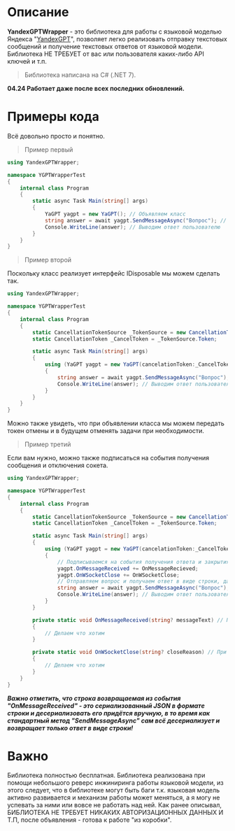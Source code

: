 # Описание
**YandexGPTWrapper** - это библиотека для работы с языковой моделью Яндекса "[YandexGPT](https://ya.ru/gpt/2)", позволяет легко реализовать отправку текстовых сообщений и получение текстовых ответов от языковой модели. Библиотека НЕ ТРЕБУЕТ от вас или пользователя каких-либо API ключей и т.п.
>Библиотека написана на C# (.NET 7).

**04.24 Работает даже после всех последних обновлений.**

# Примеры кода
Всё довольно просто и понятно.
> Пример первый

```C#
using YandexGPTWrapper;

namespace YGPTWrapperTest
{
    internal class Program
    {
        static async Task Main(string[] args)
        {
            YaGPT yagpt = new YaGPT(); // Объявляем класс
            string answer = await yagpt.SendMessageAsync("Вопрос"); // Отправляем вопрос и получаем ответ в виде строки
            Console.WriteLine(answer); // Выводим ответ пользователю
        }
    }
}
```

> Пример второй

Поскольку класс реализует интерфейс IDisposable мы можем сделать так.
```C#
using YandexGPTWrapper;

namespace YGPTWrapperTest
{
    internal class Program
    {
        static CancellationTokenSource _TokenSource = new CancellationTokenSource();
        static CancellationToken _CancelToken = _TokenSource.Token;

        static async Task Main(string[] args)
        {
            using (YaGPT yagpt = new YaGPT(сancelationToken:_CancelToken)) // Объявляем класс и инициализируем в нём токен отмены.
            { 
                string answer = await yagpt.SendMessageAsync("Вопрос"); // Отправляем вопрос и получаем ответ в виде строки
                Console.WriteLine(answer); // Выводим ответ пользователю
            }
        }
    }
}
```
Можно также увидеть, что при объявлении класса мы можем передать токен отмены и в будущем отменять задачи при необходимости.

> Пример третий

Если вам нужно, можно также подписаться на события получения сообщения и отключения сокета.
```C#
using YandexGPTWrapper;

namespace YGPTWrapperTest
{
    internal class Program
    {
        static CancellationTokenSource _TokenSource = new CancellationTokenSource();
        static CancellationToken _CancelToken = _TokenSource.Token;

        static async Task Main(string[] args)
        {
            using (YaGPT yagpt = new YaGPT(сancelationToken:_CancelToken)) // Объявляем класс и инициализируем в нём токен отмены.
            {
                // Подписываемся на события получения ответа и закрытия сокета.
                yagpt.OnMessageReceived += OnMessageRecieved;
                yagpt.OnWSocketClose += OnWSocketClose;
                // Отправляем вопрос и получаем ответ в виде строки, далее выводим пользователю.
                string answer = await yagpt.SendMessageAsync("Вопрос"); 
                Console.WriteLine(answer); // Выводим ответ пользователю
            }
        }

        private static void OnMessageReceived(string? messageText) // При срабатывании события мы получаем ответ от языковой модели в формате JSON строки.
        {
            // Делаем что хотим
        }

        private static void OnWSocketClose(string? closeReason) // При срабатывании события мы получаем причину отключения от сокета.
        {
            // Делаем что хотим
        }
    }
}
```
***Важно отметить, что строка возвращаемая из события "OnMessageReceived" - это сериализованный JSON в формате строки и десериализовать его придётся вручную, в то время как стандартный метод "SendMessageAsync" сам всё десериализует и возвращает только ответ в виде строки!***

# Важно
Библиотека полностью бесплатная. Библиотека реализована при помощи небольшого реверс инжиниринга работы языковой модели, из этого следует, что в библиотеке могут быть баги т.к. языковая модель активно развивается и механизм работы может меняться, а я могу не успевать за ними или вовсе не работать над ней. Как ранее описывал, БИБЛИОТЕКА НЕ ТРЕБУЕТ НИКАКИХ АВТОРИЗАЦИОННЫХ ДАННЫХ И Т.П, после объявления - готова к работе "из коробки".
